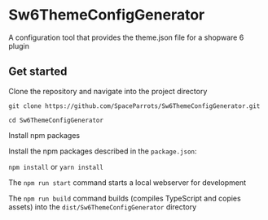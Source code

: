 # Sw6ThemeConfigGenerator
A configuration tool that provides the theme.json file for a shopware 6 plugin

## Get started
Clone the repository and navigate into the project directory

`git clone https://github.com/SpaceParrots/Sw6ThemeConfigGenerator.git`

`cd Sw6ThemeConfigGenerator`


Install npm packages

Install the npm packages described in the `package.json`:

`npm install` or
`yarn install`

The `npm run start` command starts a local webserver for development

The `npm run build` command builds (compiles TypeScript and copies assets) into the `dist/Sw6ThemeConfigGenerator` directory
